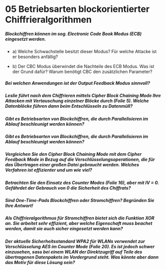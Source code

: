 # 05 Betriebsarten blockorientierter Chiffrieralgorithmen

##### Blockchiffren können im sog. Electronic Code Book Modus (ECB) eingesetzt werden.

- a) Welche Schwachstelle besitzt dieser Modus? Für welche Attacke ist er besonders anfällig?

- b) Der CBC Modus überwindet die Nachteile des ECB Modus. Was ist der Grund dafür? Warum benötigt CBC den zusätzlichen Parameter?

##### Bei welchen Anwendungen ist der Output Feedback Modus sinnvoll?

##### Leslie führt nach dem Chiffrieren mittels Cipher Block Chaining Mode Ihre Attacken mit Vertauschung einzelner Blöcke durch (Folie 5). Welche Datenblöcke führen dann beim Entschlüsseln zu Datenmüll?

##### Gibt es Betriebsarten von Blockchiffren, die durch Parallelisieren im Ablauf beschleunigt werden können?

##### Gibt es Betriebsarten von Blockchiffren, die durch Parallelisieren im Ablauf beschleunigt werden können?

##### Vergleichen Sie den Cipher Block Chaining Mode mit dem Cipher Feedback Mode in Bezug auf die Verschlüsselungsoperationen, die für das Übertragen einer großen Datei gebraucht werden. Welches Verfahren ist effizienter und um wie viel?

##### Betrachten Sie den Einsatz des Counter Modes (Folie 16), aber mit IV = 0. Gefährdet der Gebrauch von 0 die Sicherheit des Chiffrats?

##### Sind One-Time-Pads Blockchiffren oder Stromchiffren? Begründen Sie Ihre Antwort!

##### Als Chiffrieralgorithmus für Stromchiffren bietet sich die Funktion XOR an. Sie arbeitet sehr effizient, aber welche Eigenschaft muss beachet werden, damit sie auch sicher eingesetzt werden kann?

##### Der aktuelle Sicherheitsstandard WPA2 für WLANs verwendet zur Verschlüsselung AES im Counter Mode (Folie 20). Es ist jedoch schwer einzusehen, sass bei einem WLAN der Direktzugriff auf Teile des übertragenen Datenpakets im Vordergrund steht. Was könnte aber dann das Motiv für diese Lösung sein?
